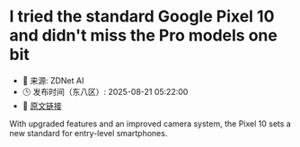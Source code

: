 # I tried the standard Google Pixel 10 and didn't miss the Pro models one bit
- 📅 来源: ZDNet AI
- 🕒 发布时间（东八区）: 2025-08-21 05:22:00
- 🔗 [原文链接](https://www.zdnet.com/article/i-tried-the-standard-google-pixel-10-and-didnt-miss-the-pro-models-one-bit/)

With upgraded features and an improved camera system, the Pixel 10 sets a new standard for entry-level smartphones.